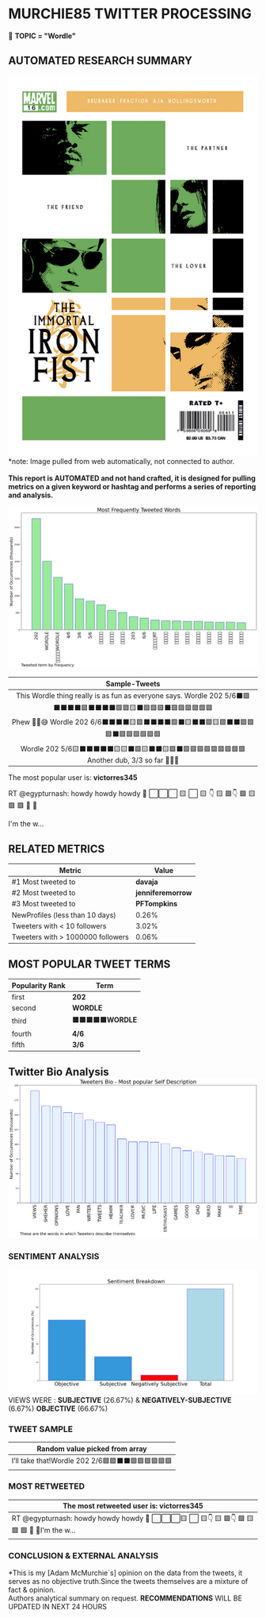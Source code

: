 # MURCHIE85 TWITTER PROCESSING 
&#x1F34E; **TOPIC = "Wordle"**

## AUTOMATED RESEARCH SUMMARY

![image](assets/2022-01-07hashtagImage.png)*note: Image pulled from web automatically, not connected to author.
<br></br>
<b> This report is AUTOMATED and not hand crafted, it is designed for pulling metrics on a given keyword or hashtag and performs a series of reporting and analysis.</b>



![image](assets/2022-01-07TWEETS.png)



|                **Sample-Tweets**        |
| :-------------: |
| This Wordle thing really is as fun as everyone says. Wordle 202 5/6⬛🟩⬛⬛⬛⬛🟩⬛⬛⬛⬛🟩🟩🟨⬛🟩🟩🟩⬛🟩🟩🟩🟩🟩🟩 |
| Phew 😮‍💨😅 Wordle 202 6/6⬛⬛⬛⬛🟨🟩⬛⬛⬛⬛🟩⬛🟨⬛⬛🟩🟨🟩⬛⬛🟩🟩🟩⬛🟩🟩🟩🟩🟩🟩 |
| Wordle 202 5/6🟨⬛⬛⬛⬛⬛🟨🟨⬛🟩🟨⬛⬛🟨🟩⬛🟩🟩🟩🟩🟩🟩🟩🟩🟩Another dub, 3/3 so far 😤😤😤 |

The most popular user is: **victorres345**
<div class="alert alert-block alert-danger"> RT @egypturnash: howdy howdy howdy
           🤠
     ⬜️⬜️⬜️
🟨    ⬜️    🟨
👇  🟨  🟩👇
      🟩     🟨
     🟩       🟩
    👢           👢

I'm the w…</div>

## RELATED METRICS<br>
| Metric | Value |
| ------------- | ------------- |
| #1 Most tweeted to  | **davaja** |
| #2 Most tweeted to  | **jenniferemorrow** |
| #3 Most tweeted to  | **PFTompkins** |
| NewProfiles (less than 10 days) | 0.26%  |
| Tweeters with < 10 followers  | 3.02%|
| Tweeters with > 1000000 followers  | 0.06%  |



## MOST POPULAR TWEET TERMS 


| Popularity Rank  | Term |
| ------------- | ------------- |
| first  | **202**  |
| second  | **WORDLE**  |
| third  | **🟩🟩🟩🟩🟩WORDLE** |
| fourth  | **4/6**  |
| fifth  | **3/6**  |


## Twitter Bio Analysis![image](assets/2022-01-07BIO.png)
### SENTIMENT ANALYSIS
![image](assets/2022-01-07sentiment.png)
VIEWS WERE : **SUBJECTIVE**  (26.67%) & **NEGATIVELY-SUBJECTIVE** (6.67%) **OBJECTIVE** (66.67%)

### TWEET SAMPLE 
| Random value picked from array |
| ------------- |
|I’ll take that!Wordle 202 2/6🟩🟩⬛⬛🟩🟩🟩🟩🟩🟩 |

### MOST RETWEETED 

| The most retweeted user is: **victorres345**  |
| ------------- |
| RT @egypturnash: howdy howdy howdy           🤠     ⬜️⬜️⬜️🟨    ⬜️    🟨👇  🟨  🟩👇      🟩     🟨     🟩       🟩    👢           👢I'm the w… |

### CONCLUSION & EXTERNAL ANALYSIS

*This is my [Adam McMurchie`s] opinion on the data from the tweets, it serves as no objective truth.Since the tweets themselves are a mixture of fact & opinion.<br>
Authors analytical summary on request.
**RECOMMENDATIONS** WILL BE UPDATED IN NEXT  24 HOURS <br>